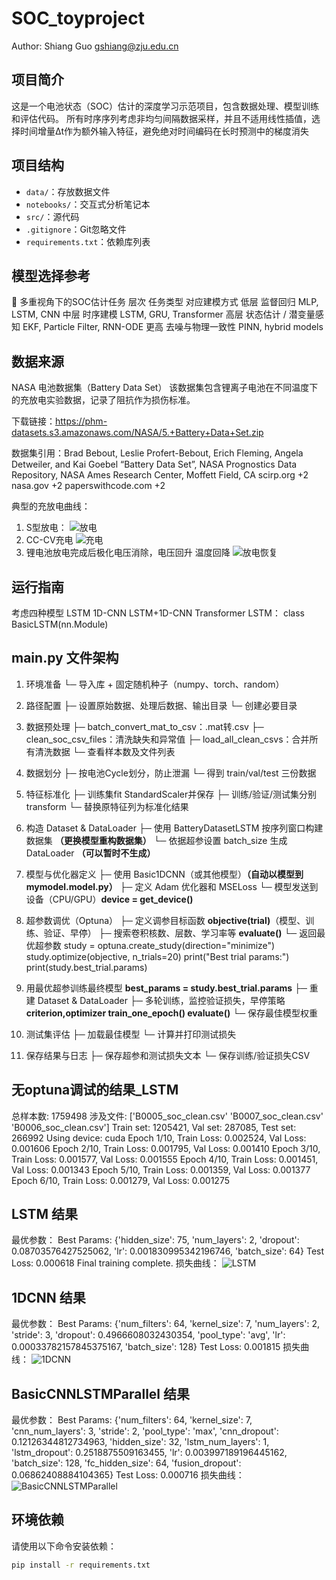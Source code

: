 # SOC_toyproject
Author: Shiang Guo gshiang@zju.edu.cn
## 项目简介
这是一个电池状态（SOC）估计的深度学习示范项目，包含数据处理、模型训练和评估代码。
所有时序序列考虑非均匀间隔数据采样，并且不适用线性插值，选择时间增量Δt作为额外输入特征，避免绝对时间编码在长时预测中的梯度消失
## 项目结构
- `data/`：存放数据文件
- `notebooks/`：交互式分析笔记本
- `src/`：源代码
- `.gitignore`：Git忽略文件
- `requirements.txt`：依赖库列表

## 模型选择参考
🔄 多重视角下的SOC估计任务
层次	任务类型	对应建模方式
低层	监督回归	MLP, LSTM, CNN
中层	时序建模	LSTM, GRU, Transformer
高层	状态估计 / 潜变量感知	EKF, Particle Filter, RNN-ODE
更高	去噪与物理一致性	PINN, hybrid models

## 数据来源 
NASA 电池数据集（Battery Data Set）
该数据集包含锂离子电池在不同温度下的充放电实验数据，记录了阻抗作为损伤标准。

下载链接：https://phm-datasets.s3.amazonaws.com/NASA/5.+Battery+Data+Set.zip

数据集引用：Brad Bebout, Leslie Profert-Bebout, Erich Fleming, Angela Detweiler, and Kai Goebel “Battery Data Set”, NASA Prognostics Data Repository, NASA Ames Research Center, Moffett Field, CA 
scirp.org
+2
nasa.gov
+2
paperswithcode.com
+2

典型的充放电曲线：
1. S型放电：
![放电](image/放电.png)
2. CC-CV充电
![充电](image/CCCV充电.png)
3. 锂电池放电完成后极化电压消除，电压回升 温度回降
![放电恢复](image/锂电池放电完成后极化电压消除，电压回升%20温度回降.png)

## 运行指南 
考虑四种模型 LSTM 1D-CNN LSTM+1D-CNN Transformer
LSTM： class BasicLSTM(nn.Module)

## __main__.py 文件架构 
1. 环境准备
   └─ 导入库 + 固定随机种子（numpy、torch、random）

2. 路径配置
   ├─ 设置原始数据、处理后数据、输出目录
   └─ 创建必要目录

3. 数据预处理
   ├─ batch_convert_mat_to_csv：.mat转.csv
   ├─ clean_soc_csv_files：清洗缺失和异常值
   ├─ load_all_clean_csvs：合并所有清洗数据
   └─ 查看样本数及文件列表

4. 数据划分
   ├─ 按电池Cycle划分，防止泄漏
   └─ 得到 train/val/test 三份数据

5. 特征标准化
   ├─ 训练集fit StandardScaler并保存
   ├─ 训练/验证/测试集分别transform
   └─ 替换原特征列为标准化结果

6. 构造 Dataset & DataLoader
   ├─ 使用 BatteryDatasetLSTM 按序列窗口构建数据集 **（更换模型重构数据集）**
   └─ 依据超参设置 batch_size 生成 DataLoader **（可以暂时不生成）**

7. 模型与优化器定义
   ├─ 使用 Basic1DCNN（或其他模型）**（自动以模型到mymodel.model.py）**
   ├─ 定义 Adam 优化器和 MSELoss
   └─ 模型发送到设备（CPU/GPU）**device = get_device()**

8. 超参数调优（Optuna）
   ├─ 定义调参目标函数 **objective(trial)**（模型、训练、验证、早停）
   ├─ 搜索卷积核数、层数、学习率等 **evaluate()**
   └─ 返回最优超参数 
        study = optuna.create_study(direction="minimize")
        study.optimize(objective, n_trials=20)
        print("Best trial params:")
        print(study.best_trial.params)

9. 用最优超参训练最终模型 **best_params = study.best_trial.params**
   ├─ 重建 Dataset & DataLoader
   ├─ 多轮训练，监控验证损失，早停策略 **criterion,optimizer train_one_epoch() evaluate()**
   └─ 保存最佳模型权重

10. 测试集评估
    ├─ 加载最佳模型
    └─ 计算并打印测试损失

11. 保存结果与日志
    ├─ 保存超参和测试损失文本
    └─ 保存训练/验证损失CSV

## 无optuna调试的结果_LSTM
总样本数: 1759498
涉及文件: ['B0005_soc_clean.csv' 'B0007_soc_clean.csv' 'B0006_soc_clean.csv']
Train set: 1205421, Val set: 287085, Test set: 266992
Using device: cuda
Epoch 1/10, Train Loss: 0.002524, Val Loss: 0.001606
Epoch 2/10, Train Loss: 0.001795, Val Loss: 0.001410
Epoch 3/10, Train Loss: 0.001577, Val Loss: 0.001555
Epoch 4/10, Train Loss: 0.001451, Val Loss: 0.001343
Epoch 5/10, Train Loss: 0.001359, Val Loss: 0.001377
Epoch 6/10, Train Loss: 0.001279, Val Loss: 0.001275

## LSTM 结果
最优参数：
Best Params: {'hidden_size': 75, 'num_layers': 2, 'dropout': 0.08703576427525062, 'lr': 0.001830995342196746, 'batch_size': 64}
Test Loss: 0.000618
Final training complete.
损失曲线：
![LSTM](image/LSTM_loss.png)

## 1DCNN 结果
最优参数：
Best Params: {'num_filters': 64, 'kernel_size': 7, 'num_layers': 2, 'stride': 3, 'dropout': 0.4966608032430354, 'pool_type': 'avg', 'lr': 0.00033782157845375167, 'batch_size': 128}
Test Loss: 0.001815
损失曲线：
![1DCNN](image/1DCNN_loss.png)

## BasicCNNLSTMParallel 结果
最优参数：
Best Params: {'num_filters': 64, 'kernel_size': 7, 'cnn_num_layers': 3, 'stride': 2, 'pool_type': 'max', 'cnn_dropout': 0.12126344812734963, 'hidden_size': 32, 'lstm_num_layers': 1, 'lstm_dropout': 0.2518875509163455, 'lr': 0.003997189196445162, 'batch_size': 128, 'fc_hidden_size': 64, 'fusion_dropout': 0.06862408884104365}
Test Loss: 0.000716
损失曲线：
![BasicCNNLSTMParallel](image/BasicCNNLSTMParallel.png)

## 环境依赖
请使用以下命令安装依赖：
```bash
pip install -r requirements.txt


